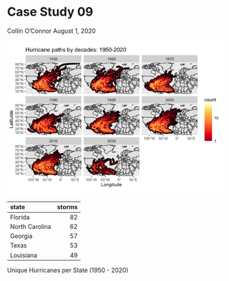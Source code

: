 Case Study 09
================
Collin O’Connor
August 1, 2020

![](case_study_09_files/figure-gfm/plotting-1.png)<!-- -->

| state          | storms |
| :------------- | -----: |
| Florida        |     82 |
| North Carolina |     62 |
| Georgia        |     57 |
| Texas          |     53 |
| Louisiana      |     49 |

Unique Hurricanes per State (1950 - 2020)
